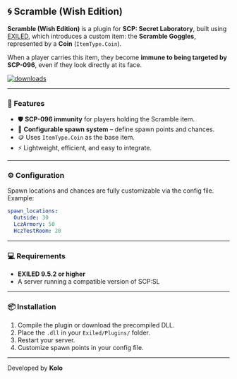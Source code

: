 
## 🌀 Scramble (Wish Edition)

**Scramble (Wish Edition)** is a plugin for **SCP: Secret Laboratory**, built using [EXILED](https://gitlab.com/exmod-team/EXILED), which introduces a custom item: the **Scramble Goggles**, represented by a **Coin** (`ItemType.Coin`).

When a player carries this item, they become **immune to being targeted by SCP-096**, even if they look directly at its face.

[![downloads](https://img.shields.io/github/downloads/TheKolo12/Scramble-Wish-Edition-/total?style=for-the-badge&logo=icloud&color=%233A6D8C)](https://github.com/TheKolo12/Scramble-Wish-Edition-/releases/latest)

---

### 🔧 Features

* 🛡️ **SCP-096 immunity** for players holding the Scramble item.
* 🎲 **Configurable spawn system** – define spawn points and chances.
* 🪙 Uses `ItemType.Coin` as the base item.
* ⚡ Lightweight, efficient, and easy to integrate.

---

### ⚙️ Configuration

Spawn locations and chances are fully customizable via the config file. Example:

```yaml
spawn_locations:
  Outside: 30
  LczArmory: 50
  HczTestRoom: 20
```

---

### 💻 Requirements

* **EXILED 9.5.2 or higher**
* A server running a compatible version of SCP\:SL

---

### 📦 Installation

1. Compile the plugin or download the precompiled DLL.
2. Place the `.dll` in your `Exiled/Plugins/` folder.
3. Restart your server.
4. Customize spawn points in your config file.

---


Developed by **Kolo**

